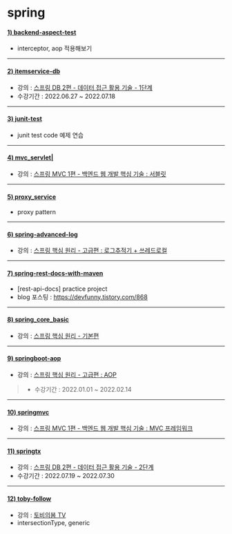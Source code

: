 # spring

#### [1) backend-aspect-test](https://github.com/seohaem/spring/tree/master/backend-aspect-test)
- interceptor, aop 적용해보기

---

#### [2) itemservice-db](https://github.com/seohaem/spring/tree/master/itemservice-db)
- 강의 : [스프링 DB 2편 - 데이터 접근 활용 기술 - 1단계](https://www.inflearn.com/course/%EC%8A%A4%ED%94%84%EB%A7%81-db-2)   
- 수강기간 : 2022.06.27 ~ 2022.07.18

---

#### [3) junit-test](https://github.com/seohaem/spring/tree/master/junit-test)
- junit test code 예제 연습 

---

#### [4) mvc_servlet|](https://github.com/seohaem/spring/tree/master/mvc_servlet)
- 강의 : [스프링 MVC 1편 - 백엔드 웹 개발 핵심 기술 : 서블릿](https://www.inflearn.com/course/%EC%8A%A4%ED%94%84%EB%A7%81-mvc-1)

---

#### [5) proxy_service](https://github.com/seohaem/spring/tree/master/proxy_service)
- proxy pattern

---

#### [6) spring-advanced-log](https://github.com/seohaem/spring/tree/master/spring-advanced-log)
- 강의 : [스프링 핵심 원리 - 고급편 : 로그추적기 + 쓰레드로컬](https://www.inflearn.com/course/%EC%8A%A4%ED%94%84%EB%A7%81-%ED%95%B5%EC%8B%AC-%EC%9B%90%EB%A6%AC-%EA%B3%A0%EA%B8%89%ED%8E%B8)

---

#### [7) spring-rest-docs-with-maven](https://github.com/seohaem/spring/tree/master/spring-rest-docs-with-maven)
- [rest-api-docs] practice project    
- blog 포스팅 : https://devfunny.tistory.com/868

---

#### [8) spring_core_basic](https://github.com/seohaem/spring/tree/master/spring_core_basic)
- 강의 : [스프링 핵심 원리 - 기본편](https://www.inflearn.com/course/%EC%8A%A4%ED%94%84%EB%A7%81-%ED%95%B5%EC%8B%AC-%EC%9B%90%EB%A6%AC-%EA%B8%B0%EB%B3%B8%ED%8E%B8)

---

#### [9) springboot-aop](https://github.com/seohaem/spring/tree/master/springboot-aop)
- 강의 : [스프링 핵심 원리 - 고급편 : AOP](https://www.inflearn.com/course/%EC%8A%A4%ED%94%84%EB%A7%81-%ED%95%B5%EC%8B%AC-%EC%9B%90%EB%A6%AC-%EA%B3%A0%EA%B8%89%ED%8E%B8)    
>- 수강기간 : 2022.01.01 ~ 2022.02.14

---

#### [10) springmvc](https://github.com/seohaem/spring/tree/master/springmvc)
- 강의 : [스프링 MVC 1편 - 백엔드 웹 개발 핵심 기술 : MVC 프레임워크](https://www.inflearn.com/course/%EC%8A%A4%ED%94%84%EB%A7%81-mvc-1)

---

#### [11) springtx](https://github.com/seohaem/spring/tree/master/springtx)
- 강의 : [스프링 DB 2편 - 데이터 접근 활용 기술 - 2단계](https://www.inflearn.com/course/%EC%8A%A4%ED%94%84%EB%A7%81-db-2)   
- 수강기간 : 2022.07.19 ~ 2022.07.30

---

#### [12) toby-follow](https://github.com/seohaem/spring/tree/master/toby-follow)
- 강의 : [토비의봄 TV](https://www.youtube.com/watch?v=01sdXvZSjcI&list=PLv-xDnFD-nnmof-yoZQN8Fs2kVljIuFyC&index=15)    
- intersectionType, generic

